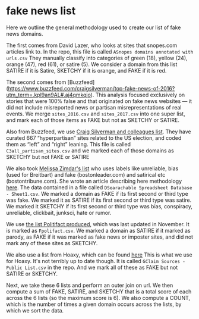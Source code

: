 # fake news list

Here we outline the general methodology used to create our list of fake news domains. 

The first comes from David Lazer, who looks at sites that snopes.com articles link to. In the repo, this file is called `ASnopes domains annotated with urls.csv` They manually classify into categories of green (18), yellow (24), orange (47), red (61), or satire (5). We consider a domain from this list SATIRE if it is Satire, SKETCHY if it is orange, and FAKE if it is red. 

The second comes from [Buzzfeed] (https://www.buzzfeed.com/craigsilverman/top-fake-news-of-2016?utm_term=.kpl9an9AL#.aj4qmkqjo). This analysis focused exclusively on stories that were 100% false and that originated on fake news websites — it did not include misreported news or partisan misrepresentations of real events. We merge `sites_2016.csv` and `sites_2017.csv` into one super list, and mark each of those items as FAKE but not as SKETCHY or SATIRE.

Also from Buzzfeed, we use [Craig Silverman and colleagues list](https://github.com/BuzzFeedNews/2017-08-partisan-sites-and-facebook-pages/tree/master/data). They have curated 667 “hyperpartisan” sites related to the US election, and coded them as “left” and “right” leaning. This file is called `C3all_partisan_sites.csv` and we marked each of those domains as SKETCHY but not FAKE or SATIRE

We also took [Melissa Zimdar's list](https://docs.google.com/document/d/10eA5-mCZLSS4MQY5QGb5ewC3VAL6pLkT53V_81ZyitM/preview) who uses labels like unreliable, bias (used for Breitbart) and fake (bostonleader.com) and satirical etc (bostontribune.com). She wrote an article describing here methodology [here](https://www.washingtonpost.com/posteverything/wp/2016/11/18/my-fake-news-list-went-viral-but-made-up-stories-are-only-part-of-the-problem/?utm_term=.856e9fe7bef4). The data contained in a file called `DSearachable Spreadsheet Database - Sheet1.csv`. We marked a domain as FAKE if its first second or third type was fake. We marked it as SATIRE if its first second or third type was satire. We marked it SKETCHY if its first second or third type was bias, conspiracy, unreliable, clickbait, junksci, hate or rumor. 

We use [the list Politifact produced](http://www.politifact.com/punditfact/article/2017/apr/20/politifacts-guide-fake-news-websites-and-what-they/), which was last updated in November. It is marked as `Fpolifact.csv`. We marked a domain as SATIRE if it marked as parody, as FAKE if it was marked as fake news or imposter sites, and did not mark any of these sites as SKETCHY. 

We also use a list from Hoaxy, which can be found [here](https://docs.google.com/spreadsheets/d/1S5eDzOUEByRcHSwSNmSqjQMpaKcKXmUzYT6YlRy3UOg/edit#gid=1882442466) This is what we use for Hoaxy. It's not terribly up to date though. It is called `GClaim Sources - Public List.csv` in the repo. And we mark all of these as FAKE but not SATIRE or SKETCHY.  

Next, we take these 6 lists and perform an outer join on url. We then compute a sum of FAKE, SATIRE, and SKETCHY that is a total score of each across the 6 lists (so the maximum score is 6). We also compute a COUNT, which is the number of times a given domain occurs across the lists, by which we sort the data. 
